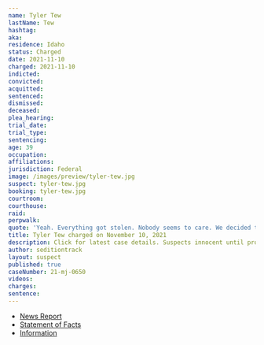 ```yaml
---
name: Tyler Tew
lastName: Tew
hashtag:
aka:
residence: Idaho
status: Charged
date: 2021-11-10
charged: 2021-11-10
indicted:
convicted:
acquitted:
sentenced:
dismissed:
deceased:
plea_hearing:
trial_date:
trial_type:
sentencing:
age: 39
occupation:
affiliations:
jurisdiction: Federal
image: /images/preview/tyler-tew.jpg
suspect: tyler-tew.jpg
booking: tyler-tew.jpg
courtroom:
courthouse:
raid:
perpwalk:
quote: 'Yeah. Everything got stolen. Nobody seems to care. We decided to take it into our own hands by taking the capital.'
title: Tyler Tew charged on November 10, 2021
description: Click for latest case details. Suspects innocent until proven guilty.
author: seditiontrack
layout: suspect
published: true
caseNumber: 21-mj-0650
videos:
charges:
sentence:
---
```

- [News Report](https://www.eastidahonews.com/2021/12/idaho-falls-man-arrested-for-allegedly-storming-capitol-in-jan-6-riot/)
- [Statement of Facts](https://www.justice.gov/usao-dc/case-multi-defendant/file/1458981/download)
- [Information](https://extremism.gwu.edu/sites/g/files/zaxdzs2191/f/Tyler%20Tew%20Information.pdf)
